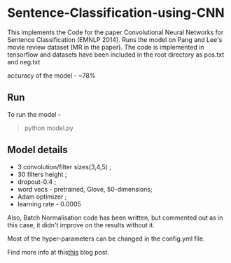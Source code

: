 # Sentence-Classification-using-CNN

This implements the Code for the paper Convolutional Neural Networks for Sentence Classification (EMNLP 2014).
Runs the model on Pang and Lee's movie review dataset (MR in the paper). The code is implemented in tensorflow and datasets have been
included in the root directory as pos.txt and neg.txt

accuracy of the model - ~78%

## Run
To run the model - 
> python model.py

## Model details 
 * 3 convolution/filter sizes(3,4,5) ;
 * 30 filters height ;
 * dropout-0.4 ;
 * word vecs - pretrained, Glove, 50-dimensions;
 * Adam optimizer ; 
 * learning rate - 0.0005

Also, Batch Normalisation code has been written, but commented out as in this case, it didn't improve on the results without it.

Most of the hyper-parameters can be changed in the config.yml file.

Find more info at this[this](https://divishd.wordpress.com/2017/08/24/convolutional-neural-networks-cnn-applications-in-nlp-for-sentence-classification/) blog post.

